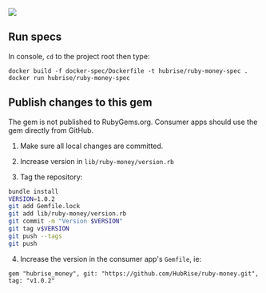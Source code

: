 ![](https://github.com/hubrise/ruby-money/workflows/spec/badge.svg)

## Run specs

In console, `cd` to the project root then type:

```shell
docker build -f docker-spec/Dockerfile -t hubrise/ruby-money-spec .
docker run hubrise/ruby-money-spec
```

## Publish changes to this gem

The gem is not published to RubyGems.org. Consumer apps should use the gem directly from GitHub.

1. Make sure all local changes are committed.

2. Increase version in `lib/ruby-money/version.rb`

3. Tag the repository:

```bash
bundle install
VERSION=1.0.2
git add Gemfile.lock
git add lib/ruby-money/version.rb
git commit -m "Version $VERSION"
git tag v$VERSION
git push --tags
git push
```

4. Increase the version in the consumer app's `Gemfile`, ie:

```
gem "hubrise_money", git: "https://github.com/HubRise/ruby-money.git", tag: "v1.0.2"
```
